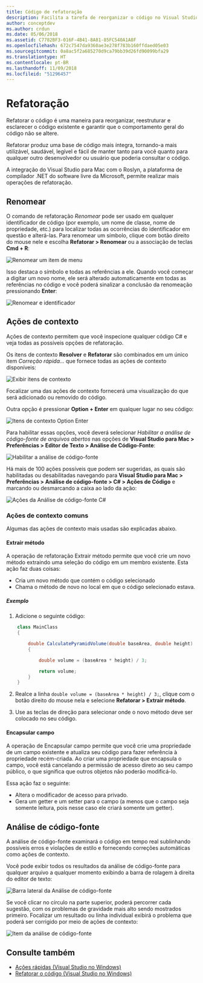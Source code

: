 ```yaml
---
title: Código de refatoração
description: Facilita a tarefa de reorganizar o código no Visual Studio para Mac usando a Análise de Código-Fonte.
author: conceptdev
ms.author: crdun
ms.date: 05/06/2018
ms.assetid: C7782BF3-016F-4B41-8A81-85FC540A1A8F
ms.openlocfilehash: 672c7547da9360ae3e278f783b160ffdaed05e03
ms.sourcegitcommit: 0a8ac5f2a685270d9ca79bb39d26fd90099bfa29
ms.translationtype: HT
ms.contentlocale: pt-BR
ms.lasthandoff: 11/09/2018
ms.locfileid: "51296457"
---
```

# <a name="refactoring"></a>Refatoração

Refatorar o código é uma maneira para reorganizar, reestruturar e esclarecer o código existente e garantir que o comportamento geral do código não se altere.

Refatorar produz uma base de código mais íntegra, tornando-a mais utilizável, saudável, legível e fácil de manter tanto para você quanto para qualquer outro desenvolvedor ou usuário que poderia consultar o código.

A integração do Visual Studio para Mac com o Roslyn, a plataforma de compilador .NET do software livre da Microsoft, permite realizar mais operações de refatoração.

## <a name="renaming"></a>Renomear

O comando de refatoração *Renomear* pode ser usado em qualquer identificador de código (por exemplo, um nome de classe, nome de propriedade, etc.) para localizar todas as ocorrências do identificador em questão e alterá-las. Para renomear um símbolo, clique com botão direito do mouse nele e escolha **Refatorar > Renomear** ou a associação de teclas **Cmd + R**:

![Renomear um item de menu](media/refactoring-renaming1.png)

Isso destaca o símbolo e todas as referências a ele. Quando você começar a digitar um novo nome, ele será alterado automaticamente em todas as referências no código e você poderá sinalizar a conclusão da renomeação pressionando **Enter**:

![Renomear e identificador](media/refactoring-renaming2.png)

## <a name="context-actions"></a>Ações de contexto

Ações de contexto permitem que você inspecione qualquer código C# e veja todas as possíveis opções de refatoração.

Os itens de contexto **Resolver** e **Refatorar** são combinados em um único item *Correção rápida...* que fornece todas as ações de contexto disponíveis:

![Exibir itens de contexto](media/refactoring-context-action.png)

Focalizar uma das ações de contexto fornecerá uma visualização do que será adicionado ou removido do código.

Outra opção é pressionar **Option + Enter** em qualquer lugar no seu código:

![Itens de contexto Option Enter](media/refactoring-image2a.png)

Para habilitar essas opções, você deverá selecionar *Habilitar a análise de código-fonte de arquivos abertos* nas opções de **Visual Studio para Mac > Preferências > Editor de Texto > Análise de Código-Fonte**:

![Habilitar a análise de código-fonte](media/refactoring-options.png)

Há mais de 100 ações possíveis que podem ser sugeridas, as quais são habilitadas ou desabilitadas navegando para **Visual Studio para Mac > Preferências > Análise de código-fonte > C# > Ações de Código** e marcando ou desmarcando a caixa ao lado da ação:

![Ações da Análise de código-fonte C#](media/refactoring-image3a.png)

### <a name="common-context-actions"></a>Ações de contexto comuns

Algumas das ações de contexto mais usadas são explicadas abaixo.

#### <a name="extract-method"></a>Extrair método

A operação de refatoração Extrair método permite que você crie um novo método extraindo uma seleção do código em um membro existente. Esta ação faz duas coisas:

* Cria um novo método que contém o código selecionado
* Chama o método de novo no local em que o código selecionado estava.

##### <a name="example"></a>Exemplo

1. Adicione o seguinte código:

```csharp
    class MainClass
    {

        double CalculatePyramidVolume(double baseArea, double height)
        {

            double volume = (baseArea * height) / 3;

            return volume;
        }
    }
```

2. Realce a linha `double volume = (baseArea * height) / 3;`, clique com o botão direito do mouse nela e selecione **Refatorar > Extrair método**.

3. Use as teclas de direção para selecionar onde o novo método deve ser colocado no seu código.

#### <a name="encapsulate-field"></a>Encapsular campo

A operação de Encapsular campo permite que você crie uma propriedade de um campo existente e atualiza seu código para fazer referência à propriedade recém-criada. Ao criar uma propriedade que encapsula o campo, você está cancelando a permissão de acesso direto ao seu campo público, o que significa que outros objetos não poderão modificá-lo.

Essa ação faz o seguinte:

* Altera o modificador de acesso para privado.
* Gera um getter e um setter para o campo (a menos que o campo seja somente leitura, pois nesse caso ele criará somente um getter).

## <a name="source-analysis"></a>Análise de código-fonte

A análise de código-fonte examinará o código em tempo real sublinhando possíveis erros e violações de estilo e fornecendo correções automáticas como ações de contexto.

Você pode exibir todos os resultados da análise de código-fonte para qualquer arquivo a qualquer momento exibindo a barra de rolagem à direita do editor de texto:

![Barra lateral da Análise de código-fonte](media/refactoring-image4a.png)

Se você clicar no círculo na parte superior, poderá percorrer cada sugestão, com os problemas de gravidade mais alto sendo mostrados primeiro. Focalizar um resultado ou linha individual exibirá o problema que poderá ser corrigido por meio de ações de contexto:

![Item da análise de código-fonte](media/refactoring-image5.png)

## <a name="see-also"></a>Consulte também

- [Ações rápidas (Visual Studio no Windows)](/visualstudio/ide/quick-actions)
- [Refatorar o código (Visual Studio no Windows)](/visualstudio/ide/refactoring-in-visual-studio)